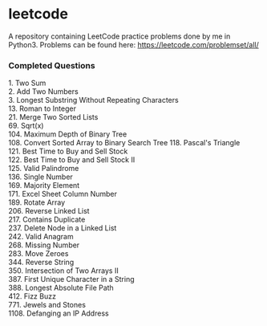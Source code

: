 # leetcode
A repository containing LeetCode practice problems done by me in Python3.
Problems can be found here: https://leetcode.com/problemset/all/

### Completed Questions
1\. Two Sum  
2\. Add Two Numbers  
3\. Longest Substring Without Repeating Characters  
13\. Roman to Integer   
21\. Merge Two Sorted Lists  
69\. Sqrt(x)  
104\. Maximum Depth of Binary Tree  
108\. Convert Sorted Array to Binary Search Tree
118\. Pascal's Triangle  
121\. Best Time to Buy and Sell Stock    
122\. Best Time to Buy and Sell Stock II  
125\. Valid Palindrome  
136\. Single Number  
169\. Majority Element   
171\. Excel Sheet Column Number  
189\. Rotate Array  
206\. Reverse Linked List  
217\. Contains Duplicate    
237\. Delete Node in a Linked List  
242\. Valid Anagram  
268\. Missing Number  
283\. Move Zeroes  
344\. Reverse String  
350\. Intersection of Two Arrays II  
387\. First Unique Character in a String  
388\. Longest Absolute File Path  
412\. Fizz Buzz  
771\. Jewels and Stones  
1108\. Defanging an IP Address  

